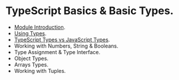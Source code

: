 # TypeScript Basics & Basic Types.

- [Module Introduction]('02_01.md').
- [Using Types]('02_02.md').
- [TypeScript Types vs JavaScript Types]('02_03.md').
- Working with Numbers, String & Booleans.
- Type Assignment & Type Interface.
- Object Types.
- Arrays Types.
- Working with Tuples.